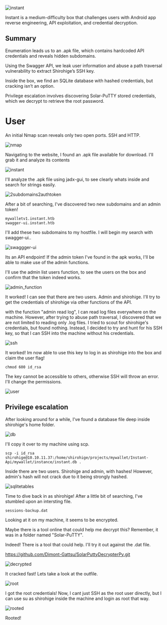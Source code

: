 ![instant](Instant_images/pwned.png)

Instant is a medium-difficulty box that challenges users with Android app reverse engineering, API exploitation, and credential decryption.

## Summary

Enumeration leads us to an .apk file, which contains hardcoded API credentials and reveals hidden subdomains.

Using the Swagger API, we leak user information and abuse a path traversal vulnerability to extract Shirohige’s SSH key.

Inside the box, we find an SQLite database with hashed credentials, but cracking isn’t an option.

Privilege escalation involves discovering Solar-PuTTY stored credentials, which we decrypt to retrieve the root password.

# User

An initial Nmap scan reveals only two open ports. SSH and HTTP.

![nmap](Instant_images/nmap.png)

Navigating to the website, I found an .apk file available for download. I'll grab it and analyze its contents

![instant](Instant_images/instant.png)

I'll analyze the .apk file using jadx-gui, to see clearly whats inside and search for strings easily.

![2subdomains2authtoken](Instant_images/2subdomains1authtoken.png)

After a bit of searching, I've discovered two new subdomains and an admin token!

```
mywalletv1.instant.htb
swagger-ui.instant.htb
```

I'll add these two subdomains to my hostfile. I will begin my search with swagger-ui..

![swaggger-ui](Instant_images/swagger-ui.png)

Its an API endpoint! If the admin token I've found in the apk works, I'll be able to make use of the admin functions.

I'll use the admin list users function, to see the users on the box and confirm that the token indeed works.

![admin_function](Instant_images/admin_function.png)

It worked! I can see that there are two users. Admin and shirohige. I'll try to get the credentials of shirohige via other functions of the API.

with the function "admin read log", I can read log files everywhere on the machine. However, after trying to abuse path traversal, I discovered that we are not limited to reading only .log files.
I tried to scout for shirohige's credentials, but found nothing. Instead, I decided to try and hunt for his SSH key, so that I can SSH into the machine without his credentials.

![ssh](Instant_images/ssh.png)

It worked! Im now able to use this key to log in as shirohige into the box and claim the user flag!

```
chmod 600 id_rsa
```
The key cannot be accessible to others, otherwise SSH will throw an error. I'll change the permissions.

![user](Instant_images/user.png)

## Privilege escalation

After looking around for a while, I've found a database file deep inside shirohige's home folder.

![db](Instant_images/db.png)

I'll copy it over to my machine using scp.

```
scp -i id_rsa shirohige@10.10.11.37:/home/shirohige/projects/mywallet/Instant-Api/mywallet/instance/instant.db .
```
Inside there are two users. Shirohige and admin, with hashes! However, admin's hash will not crack due to it being strongly hashed.

![sqlitetables](Instant_images/sqlitetables.png)

Time to dive back in as shirohige! After a little bit of searching, I've stumbled upon an intersting file.

```
sessions-backup.dat
```

Looking at it on my machine, it seems to be encrypted.

Maybe there is a tool online that could help me decrypt this? Remember, it was in a folder named "Solar-PuTTY".

Indeed! There is a tool that could help. I'll try it out against the .dat file.

https://github.com/Dimont-Gattsu/SolarPuttyDecrypterPy.git

![decrypted](Instant_images/decrypted.png)

It cracked fast! Lets take a look at the outfile.

![root](Instant_images/root.png)

I got the root credentials! Now, I cant just SSH as the root user directly, but I can use su as shirohige inside the machine and login as root that way.

![rooted](Instant_images/rooted.png)

Rooted!
